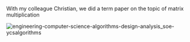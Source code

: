 With my colleague Christian, we did a term paper on the topic of matrix multiplication


![engineering-computer-science-algorithms-design-analysis_soe-ycsalgorithms](https://github.com/Stefan1354/Synthesis-and-Analysis-of-Algorithms/assets/101529092/a5efd1d3-22a2-455c-afd5-d752ad510bdc)
